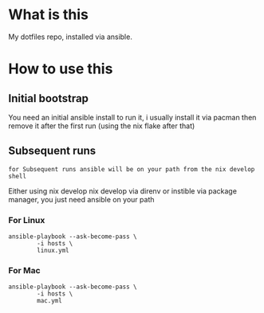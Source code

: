 # What is this

My dotfiles repo, installed via ansible. 

# How to use this

## Initial bootstrap

You need an initial ansible install to run it, i usually install it via pacman then remove it after the first run (using the nix flake after that)

## Subsequent runs

```shell
for Subsequent runs ansible will be on your path from the nix develop shell
```

Either using nix develop nix develop via direnv or instible via package manager, you just need ansible on your path

### For Linux
```shell
ansible-playbook --ask-become-pass \
        -i hosts \
        linux.yml
```

### For Mac

```shell
ansible-playbook --ask-become-pass \
        -i hosts \
        mac.yml
```
